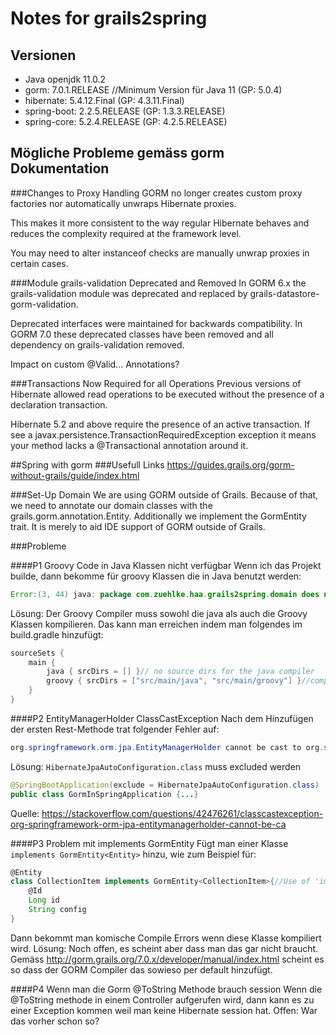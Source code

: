 # Notes for grails2spring
## Versionen
* Java openjdk 11.0.2
* gorm: 7.0.1.RELEASE //Minimum Version für Java 11 (GP: 5.0.4)
* hibernate: 5.4.12.Final (GP: 4.3.11.Final)
* spring-boot: 2.2.5.RELEASE (GP: 1.3.3.RELEASE)
* spring-core: 5.2.4.RELEASE (GP: 4.2.5.RELEASE)

## Mögliche Probleme gemäss gorm Dokumentation
###Changes to Proxy Handling
GORM no longer creates custom proxy factories nor automatically unwraps Hibernate proxies.

This makes it more consistent to the way regular Hibernate behaves and reduces the complexity required at the framework level.

You may need to alter instanceof checks are manually unwrap proxies in certain cases.

###Module grails-validation Deprecated and Removed
In GORM 6.x the grails-validation module was deprecated and replaced by grails-datastore-gorm-validation.
   
Deprecated interfaces were maintained for backwards compatibility. In GORM 7.0 these deprecated classes have been removed and all dependency on grails-validation removed.

Impact on custom @Valid... Annotations?

###Transactions Now Required for all Operations
Previous versions of Hibernate allowed read operations to be executed without the presence of a declaration transaction.
   
Hibernate 5.2 and above require the presence of an active transaction. If see a javax.persistence.TransactionRequiredException exception it means your method lacks a @Transactional annotation around it.

##Spring with gorm
###Usefull Links
https://guides.grails.org/gorm-without-grails/guide/index.html

###Set-Up Domain
We are using GORM outside of Grails. Because of that, we need to annotate our domain classes with the grails.gorm.annotation.Entity. Additionally we implement the GormEntity trait. It is merely to aid IDE support of GORM outside of Grails.

###Probleme

####P1 Groovy Code in Java Klassen nicht verfügbar
Wenn ich das Projekt builde, dann bekomme für groovy Klassen die in Java benutzt werden:
````java
Error:(3, 44) java: package com.zuehlke.haa.grails2spring.domain does not exist
`````
Lösung:
Der Groovy Compiler muss sowohl die java als auch die Groovy Klassen kompilieren.
Das kann man erreichen indem man folgendes im build.gradle hinzufügt:
```groovy
sourceSets {
    main {
        java { srcDirs = [] }// no source dirs for the java compiler
        groovy { srcDirs = ["src/main/java", "src/main/groovy"] }//compile everything in src/ with groovyc
    }
}
```

####P2 EntityManagerHolder ClassCastException
Nach dem Hinzufügen der ersten Rest-Methode trat folgender Fehler auf:
```java
org.springframework.orm.jpa.EntityManagerHolder cannot be cast to org.springframework.orm.hibernate5.SessionHolder
```
Lösung: `HibernateJpaAutoConfiguration.class` muss excluded werden
```java
@SpringBootApplication(exclude = HibernateJpaAutoConfiguration.class)
public class GormInSpringApplication {...}
````
Quelle: https://stackoverflow.com/questions/42476261/classcastexception-org-springframework-orm-jpa-entitymanagerholder-cannot-be-ca

####P3 Problem mit implements GormEntity<Entity>
Fügt man einer Klasse ``implements GormEntity<Entity>`` hinzu, wie zum Beispiel für:
````groovy
@Entity
class CollectionItem implements GormEntity<CollectionItem>{//Use of 'implements GormEntity<CollectionItem>' leads to errors. Do we need that?
    @Id
    Long id
    String config
}
````
Dann bekommt man komische Compile Errors wenn diese Klasse kompiliert wird.
Lösung: Noch offen, es scheint aber dass man das gar nicht braucht. Gemäss http://gorm.grails.org/7.0.x/developer/manual/index.html scheint es so dass der GORM Compiler das sowieso per default hinzufügt.

####P4 Wenn man die Gorm @ToString Methode brauch session
Wenn die @ToString methode in einem Controller aufgerufen wird, dann kann es zu einer Exception kommen weil man keine Hibernate session hat.
Offen: War das vorher schon so?